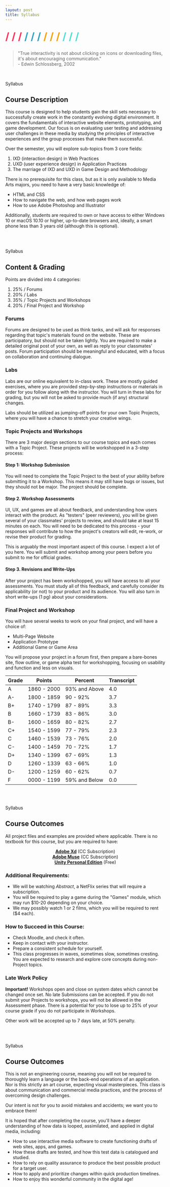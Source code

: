 ```yaml
---
layout: post
title: Syllabus
---
```

<div style="margin: 25px 0;">
  <span style="color: #FC315A; font-size: xx-large; font-weight: bold">/ / / </span>
  <span style="color: #33A3C1; font-size: xx-large; font-weight: bold">/ / / </span>
  <span style="color: #F5A205; font-size: xx-large; font-weight: bold">/ / / </span>
  <span style="color: #53DFD3; font-size: xx-large; font-weight: bold">/ / /</span>
</div>

<blockquote>
  "True interactivity is not about clicking on icons or downloading files, it's about encouraging communication." <br />
  - Edwin Schlossberg, 2002
</blockquote>

<br />

<div class="heading-container">
  <div class="line">
    <div class="box-pink">
      <div class="text">
        <p class="heading">Syllabus</p>
        <div class="break"></div>
        <h2 class="sub-heading">Course Description</h2>
      </div>
    </div>
  </div>
</div>

This course is designed to help students gain the skill sets necessary to successfully create work in the constantly evolving digital environment. It covers the fundamentals of interactive website elements, prototyping, and game development. Our focus is on evaluating user testing and addressing user challenges in these media by studying the principles of interactive experiences and the group processes that make them successful.

Over the semester, you will explore sub-topics from 3 core fields:

1. IXD (interaction design) in Web Practices
2. UXD (user experience design) in Application Practices
3. The marriage of IXD and UXD in Game Design and Methodology

There is no prerequisite for this class, but as it is only available to Media Arts majors, you need to have a very basic knowledge of:

- HTML and CSS
- How to navigate the web, and how web pages work
- How to use Adobe Photoshop and Illustrator

Additionally, students are required to own or have access to either Windows 10 or macOS 10.10 or higher, up-to-date browsers and, ideally, a smart phone less than 3 years old (although this is optional).



<br /><br />



<div class="heading-container">
  <div class="line">
    <div class="box-blue">
      <div class="text">
        <p class="heading">Syllabus</p>
        <div class="break"></div>
        <h2 class="sub-heading">Content & Grading</h2>
      </div>
    </div>
  </div>
</div>

Points are divided into 4 categories:

1. 25% / Forums
2. 20% / Labs
3. 35% / Topic Projects and Workshops
4. 20% / Final Project and Workshop

### Forums

Forums are designed to be used as think tanks, and will ask for responses regarding that topic's materials found on the website. These are participatory, but should not be taken lightly. You are required to make a detailed original post of your own, as well as reply to your classmates' posts. Forum participation should be meaningful and educated, with a focus on collaboration and continuing dialogue.

### Labs

Labs are our online equivalent to in-class work. These are mostly guided exercises, where you are provided step-by-step instructions or materials in order for you follow along with the instructor. You will turn in these labs for grading, but you will not be asked to provide much (if any) structural changes.

Labs should be utilized as jumping-off points for your own Topic Projects, where you will have a chance to stretch your creative wings.

### Topic Projects and Workshops

There are 3 major design sections to our course topics and each comes with a Topic Project. These projects will be workshopped in a 3-step process:

#### Step 1: Workshop Submission

You will need to complete the Topic Project to the best of your ability before submitting it to a Workshop. This means it may still have bugs or issues, but they should not be major. The project should be complete.

#### Step 2. Workshop Assessments

UI, UX, and games are all about feedback, and understanding how users interact with the product. As "testers" (peer reviewers), you will be given several of your classmates' projects to review, and should take at least 15 minutes on each. You will need to be dedicated to this process - your responses will contribute to how the project's creators will edit, re-work, or revise their product for grading.

This is arguably the most important aspect of this course. I expect a lot of you here. You will submit and workshop among your peers before you submit to me for official grades.

#### Step 3. Revisions and Write-Ups

After your project has been workshopped, you will have access to all your assessments. You must study all of this feedback, and carefully consider its applicability (or not) to your product and its audience. You will also turn in short write-ups (1 pg) about your considerations.


### Final Project and Workshop

You will have several weeks to work on your final project, and will have a choice of:

- Multi-Page Website
- Application Prototype
- Additional Game or Game Area

You will propose your project in a forum first, then prepare a bare-bones site, flow outline, or game alpha test for workshopping, focusing on usability and function and less on visuals.

<table style="width: 100%;">
  <thead>
    <tr>
      <th>Grade</th>
      <th>Points</th>
      <th>Percent</th>
      <th>Transcript</th>
    </tr>
  </thead>
  <tbody>
    <tr>
      <td>A</td>
      <td>1860 - 2000</td>
      <td>93% and Above</td>
      <td>4.0</td>
    </tr>
    <tr>
      <td>A-</td>
      <td>1800 - 1859</td>
      <td>90 - 92%</td>
      <td>3.7</td>
    </tr>
    <tr>
      <td>B+</td>
      <td>1740 - 1799</td>
      <td>87 - 89%</td>
      <td>3.3</td>
    </tr>
    <tr>
      <td>B</td>
      <td>1660 - 1739</td>
      <td>83 - 86%</td>
      <td>3.0</td>
    </tr>
    <tr>
      <td>B-</td>
      <td>1600 - 1659</td>
      <td>80 - 82%</td>
      <td>2.7</td>
    </tr>
    <tr>
      <td>C+</td>
      <td>1540 - 1599</td>
      <td>77 - 79%</td>
      <td>2.3</td>
    </tr>
    <tr>
      <td>C</td>
      <td>1460 - 1539</td>
      <td>73 - 76%</td>
      <td>2.0</td>
    </tr>
    <tr>
      <td>C-</td>
      <td>1400 - 1459</td>
      <td>70 - 72%</td>
      <td>1.7</td>
    </tr>
    <tr>
      <td>D+</td>
      <td>1340 - 1399</td>
      <td>67 - 69%</td>
      <td>1.3</td>
    </tr>
    <tr>
      <td>D</td>
      <td>1260 - 1339</td>
      <td>63 - 66%</td>
      <td>1.0</td>
    </tr>
    <tr>
      <td>D-</td>
      <td>1200 - 1259</td>
      <td>60 - 62%</td>
      <td>0.7</td>
    </tr>
    <tr>
      <td>F</td>
      <td>0000 - 1199</td>
      <td>59% and Below</td>
      <td>0.0</td>
    </tr>
  </tbody>
</table>

<br /><br />



<div class="heading-container">
  <div class="line">
    <div class="box-yellow">
      <div class="text">
        <p class="heading">Syllabus</p>
        <div class="break"></div>
        <h2 class="sub-heading">Course Outcomes</h2>
      </div>
    </div>
  </div>
</div>

All project files and examples are provided where applicable. There is no textbook for this course, but you are required to have:

<div style="width: 300px; margin: auto; text-align: center;">
  <p>
    <a href="https://www.adobe.com/products/xd.html" target="_blank"><b>Adobe Xd</b></a> (CC Subscription)
    <br />
    <a href="https://www.adobe.com/products/muse.html" target="_blank"><b>Adobe Muse</b></a> (CC Subscription)
    <br />
    <a href="https://store.unity.com/products/unity-personal" target="_blank"><b>Unity Personal Edition</b></a> (Free)
  </p>
</div>

### Additional Requirements:
- We will be watching _Abstract_, a NetFlix series that will require a subscription.
- You will be required to play a game during the "Games" module, which may run $10-20 depending on your choice.
- We may possibly watch 1 or 2 films, which you will be required to rent ($4 each).

### How to Succeed in this Course:
- Check Moodle, and check it often.
- Keep in contact with your instructor.
- Prepare a consistent schedule for yourself.
- This class progresses in waves, sometimes slow, sometimes cresting. You are expected to research and explore core concepts during non-Project topics.

### Late Work Policy

**Important!** Workshops open and close on system dates which cannot be changed once set. No late Submissions can be accepted. If you do not submit your Projects to workshops, you will not be allowed in the Assessment phase. There is a potential for you to lose up to 25% of your course grade if you do not participate in Workshops.

Other work will be accepted up to 7 days late, at 50% penalty.



<br /><br />



<div class="heading-container">
  <div class="line">
    <div class="box-teal">
      <div class="text">
        <p class="heading">Syllabus</p>
        <div class="break"></div>
        <h2 class="sub-heading">Course Outcomes</h2>
      </div>
    </div>
  </div>
</div>

This is not an engineering course, meaning you will not be required to thoroughly learn a language or the back-end operations of an application. Nor is this strictly an art course, expecting visual masterpieces. This class is about communication and commercial media practices, and the process of overcoming design challenges.

Our intent is not for you to avoid mistakes and accidents; we want you to embrace them!

It is hoped that after completing the course, you'll have a deeper understanding of how data is looped, assimilated, and applied in digital media, including:

- How to use interactive media software to create functioning drafts of web sites, apps, and games.
- How these drafts are tested, and how this test data is catalogued and studied.
- How to rely on quality assurance to produce the best possible product for a target user.
- How to apply and prioritize changes within quick production timelines.
- How to enjoy this wonderful community in the digital age!
